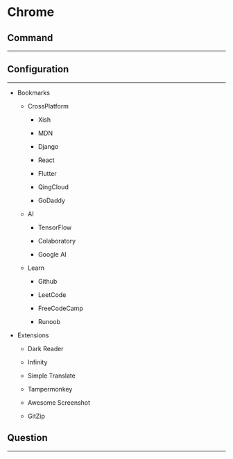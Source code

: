 # Chrome

## Command

***

## Configuration

***

  + Bookmarks

    - CrossPlatform

      - Xish

      - MDN

      - Django

      - React

      - Flutter

      - QingCloud

      - GoDaddy

    - AI

      - TensorFlow

      - Colaboratory

      - Google AI

    - Learn

      - Github

      - LeetCode

      - FreeCodeCamp

      - Runoob

  + Extensions

    - Dark Reader

    - Infinity

    - Simple Translate

    - Tampermonkey

    - Awesome Screenshot

    - GitZip

## Question

***
